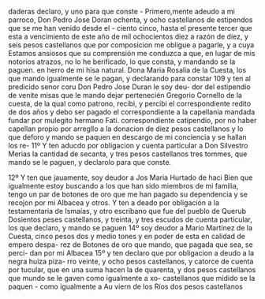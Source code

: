 daderas declaro, y uno para que conste - Primero,mente adeudo a mi parroco, Don Pedro Jose Doran ochenta, y ocho castellanos
de estipendos que se me han venido desde el - ciento cinco, hasta el presente tercer que esta a vencimiento de este año de mil ochocientos diez a razón de diez, y seis pesos castellanos que por composicion me obligue a pagarle, y a cuya
Estamos ansiosos que su comprensión me conduzca a que, en lugar de mis notorios atrazos, no lo he berificado, lo que consta, y mandando se la paguen.
en herro de mi hisa natural. Dona Maria Rosalia de la Cuesta, los que mando igualmente se le pagan, y declarando para constar 109 y ten al predicido senor coru Don Pedro Jose Duran le soy deu- dor del estipendio de venite misas que le mando dejar pertenecién
Gregorio Cornello de la cuesta, de la qual como patrono, recibi, y percibi el correspondiente redito de dos años y debo ser pagado el correspondiente a la capellania mandada fundar por mulegito hermano Fati.
correspondiente catipendio, por no haber capellan propio por arregllo a la donacion de diez pesos castellanos y lo que deforo y mando se paquen en descargo de mi conciencia y se hallan los re-
11º Y ten aducdo por obligacion y cuenta particular a Don Silvestro Merias la cantidad de secanta, y tres pesos castellanos tres tommes, que mando se le paguen, y declarolo para que conste.

12º Y ten que jauamente, soy deudor a Jos Maria Hurtado de haci
Bien que igualmente estoy buscando a los que han sido miembros de mi familia, tengo un par de botones de oro que me han pagado su dependencia y se recojon por mi Albacea y otros.
Y ten a deado por obligación a la testamentaria de Ismaías, y otro escribano que fue del pueblo de Querub Dosientos peses castellanos, y treinta, y tres escudos de cuenta particular, los que declaro, y mando se paguen
14º soy deudor a Mario Martínez de la Cuesta, cinco pesos dos y medio tones y en poder de esta en calidad de empero despa- rez de Botones de oro que mando, que pagada que sea, se perci- dan por mi Albacea
15º y ten declaro que por obligacion a deudo a la negra huiza piza- rro veinte, y ocho pesos castellanos, y catorce de cuenta por tucular, que en una suma hacen la de quarenta, y dos pesos castellanos que mundo se le gaven como igualmente a xo-
castellanos que midido se la paquen - como igualmente a Au
viern de los Ríos dos pesos castellanos